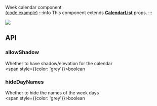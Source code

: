 Week calendar component  
[(code example)](https://github.com/wix/react-native-calendars/blob/master/example/src/screens/expandableCalendarScreen.tsx)
:::info
This component extends **[CalendarList](https://github.com/wix/react-native-calendars/blob/master/src/calendar-list/index.tsx)** props.
:::

<div style={{display: 'flex', flexDirection: 'row', overflowX: 'auto', maxHeight: '500px', alignItems: 'center'}}><img style={{maxHeight: '420px'}} src={'https://github.com/wix/react-native-calendars/blob/master/demo/assets/week-calendar.gif?raw=true'}/>

</div>

## API

### allowShadow

Whether to have shadow/elevation for the calendar  
<span style={{color: 'grey'}}>boolean</span>

### hideDayNames

Whether to hide the names of the week days  
<span style={{color: 'grey'}}>boolean</span>
